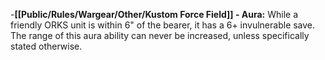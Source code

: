 -**[[Public/Rules/Wargear/Other/Kustom Force Field]] - Aura:** While a friendly ORKS unit is within 6" of the bearer, it has a 6+ invulnerable save. The range of this aura ability can never be increased, unless specifically stated otherwise.